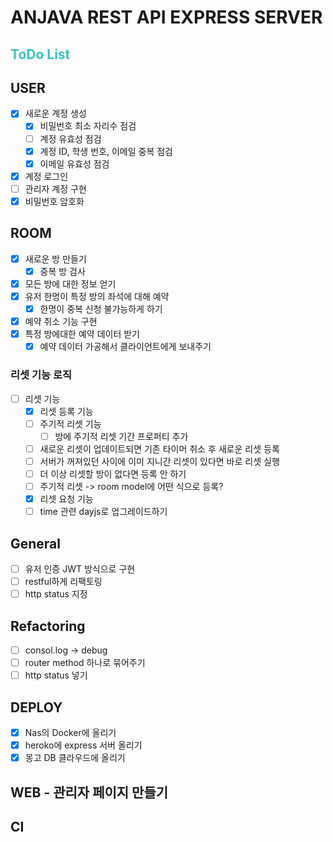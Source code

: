 # ANJAVA REST API EXPRESS SERVER

<h2 style="color:#39c5bb">ToDo List</h2>

## USER

- [x] 새로운 계정 생성
  - [x] 비밀번호 최소 자리수 점검
  - [ ] 계정 유효성 점검
  - [x] 계정 ID, 학생 번호, 이메일 중복 점검
  - [x] 이메일 유효성 점검
- [x] 계정 로그인
- [ ] 관리자 계정 구현
- [x] 비밀번호 암호화

## ROOM

- [x] 새로운 방 만들기
  - [x] 중복 방 검사
- [x] 모든 방에 대한 정보 얻기
- [x] 유저 한명이 특정 방의 좌석에 대해 예약
  - [x] 한명이 중복 신청 불가능하게 하기
- [x] 예약 취소 기능 구현
- [x] 특정 방에대한 예약 데이터 받기
  - [x] 예약 데이터 가공해서 클라이언트에게 보내주기

### 리셋 기능 로직

- [ ] 리셋 기능
  - [x] 리셋 등록 기능
  - [ ] 주기적 리셋 기능
    - [ ] 방에 주기적 리셋 기간 프로퍼티 추가
  - [ ] 새로운 리셋이 업데이트되면 기존 타이머 취소 후 새로운 리셋 등록
  - [ ] 서버가 꺼져있던 사이에 이미 지니간 리셋이 있다면 바로 리셋 실행
  - [ ] 더 이상 리셋할 방이 없다면 등록 안 하기
  - [ ] 주기적 리셋 -> room model에 어떤 식으로 등록?
  - [x] 리셋 요청 기능
  - [ ] time 관련 dayjs로 업그레이드하기

## General

- [ ] 유저 인증 JWT 방식으로 구현
- [ ] restful하게 리팩토링
- [ ] http status 지정

## Refactoring

- [ ] consol.log -> debug
- [ ] router method 하나로 묶어주기
- [ ] http status 넣기

## DEPLOY

- [x] Nas의 Docker에 올리기
- [x] heroko에 express 서버 올리기
- [x] 몽고 DB 클라우드에 올리기

## WEB - 관리자 페이지 만들기

## CI
